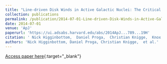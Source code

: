 ```yaml
---
title: "Line-driven Disk Winds in Active Galactic Nuclei: The Critical Importance of Ionization and Radiative Transfer"
collection: publications
permalink: /publication/2014-07-01-Line-driven-Disk-Winds-in-Active-Galactic-Nuclei-The-Critical-Importance-of-Ionization-and-Radiative-Transfer
date: 2014-07-01
venue: 'ApJ'
paperurl: 'https://ui.adsabs.harvard.edu/abs/2014ApJ...789...19H'
citation: ' Nick Higginbottom,  Daniel Proga,  Christian Knigge,  Knox Long,  James Matthews,  Stuart Sim, &quot;Line-driven Disk Winds in Active Galactic Nuclei: The Critical Importance of Ionization and Radiative Transfer.&quot; ApJ, 2014.'
authors: 'Nick Higginbottom, Daniel Proga, Christian Knigge,  et al.'
---
```

[Access paper here](https://ui.adsabs.harvard.edu/abs/2014ApJ...789...19H){:target="_blank"}
